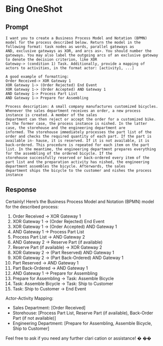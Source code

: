 # Bing OneShot

## Prompt 

    I want you to create a Business Process Model and Notation (BPMN) model for the process described below. Return the model in the following format: task nodes as words, parallel gateways as 
    AND, exclusive gateways as XOR, and arcs as>. You should number the gateways. You may also label the outgoing arcs of an exclusive gateway to denote the decision criterion, like XOR 
    Gateway-> (condition 1) Task. Additionally, provide a mapping of actors to activities, in the format actor: [activity1, ...]

    A good example of formatting:
    Order Received-> XOR Gateway 1
    XOR Gateway 1-> (Order Rejected) End Event
    XOR Gateway 1-> (Order Accepted) AND Gateway 1
    AND Gateway 1-> Process Part List
    AND Gateway 1-> Prepare for Assembling

    Process description: A small company manufactures customized bicycles. Whenever the sales department receives an order, a new process instance is created. A member of the sales 
    department can then reject or accept the order for a customized bike. In the former case, the process instance is nished. In the latter case, the storehouse and the engineering department are 
    informed. The storehouse immediately processes the part list of the order and checks the required quantity of each part. If the part is available in- hause, it is reserved. If it is not available, it is 
    back-ordered. This procedure is repeated for each item on the part list. In the meantime, the engineering department prepares everything for the assembling of the ordered bicycle. If the 
    storehouse successfully reserved or back-ordered every item of the part list and the preparation activity has nished, the engineering department assembles the bicycle. Afterwards, the sales 
    department ships the bicycle to the customer and nishes the process instance

## Response
Certainly! Here’s the Business Process Model and Notation (BPMN) model for the described process:
1. Order Received -> XOR Gateway 1
2. XOR Gateway 1 -> (Order Rejected) End Event
3. XOR Gateway 1 -> (Order Accepted) AND Gateway 1
4. AND Gateway 1 -> Process Part List
5. Process Part List -> AND Gateway 2
6. AND Gateway 2 -> Reserve Part (if available)
7. Reserve Part (if available) -> XOR Gateway 2
8. XOR Gateway 2 -> (Part Reserved) AND Gateway 1
9. XOR Gateway 2 -> (Part Back-Ordered) AND Gateway 1
10. Part Reserved -> AND Gateway 1
11. Part Back-Ordered -> AND Gateway 1
12. AND Gateway 1 -> Prepare for Assembling
13. Prepare for Assembling -> Task: Assemble Bicycle
14. Task: Assemble Bicycle -> Task: Ship to Customer
15. Task: Ship to Customer -> End Event

Actor-Activity Mapping:
- Sales Department: [Order Received]
- Storehouse: [Process Part List, Reserve Part (if available), Back-Order Part (if not available)]
- Engineering Department: [Prepare for Assembling, Assemble Bicycle, Ship to Customer]

Feel free to ask if you need any further clari cation or assistance! 
�
��